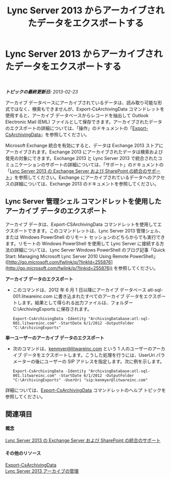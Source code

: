 ﻿---
title: Lync Server 2013 からアーカイブされたデータをエクスポートする
TOCTitle: Lync Server 2013 からアーカイブされたデータをエクスポートする
ms:assetid: 09450d54-769b-4741-924b-e390664d506f
ms:mtpsurl: https://technet.microsoft.com/ja-jp/library/JJ204657(v=OCS.15)
ms:contentKeyID: 48271190
ms.date: 05/19/2016
mtps_version: v=OCS.15
ms.translationtype: HT
---

# Lync Server 2013 からアーカイブされたデータをエクスポートする

 

_**トピックの最終更新日:** 2013-02-23_

アーカイブ データベースにアーカイブされているデータは、読み取り可能な形式ではなく、検索もできませんが、Export-CsArchivingData コマンドレットを使用すると、アーカイブ データベースからレコードを抽出して Outlook Electronic Mail (EML) ファイルとして保存できます。アーカイブされたデータのエクスポートの詳細については、「操作」のドキュメントの「[Export-CsArchivingData](export-csarchivingdata.md)」を参照してください。

Microsoft Exchange 統合を有効にすると、データは Exchange 2013 ストアにアーカイブされます。Exchange 2013 にアーカイブされたデータは検索および発見の対象にできます。Exchange 2013 と Lync Server 2013 で統合されたコミュニケーションのサポートの詳細については、「サポート」のドキュメントの「[Lync Server 2013 の Exchange Server および SharePoint の統合のサポート](lync-server-2013-exchange-and-sharepoint-integration-support.md)」を参照してください。Exchange にアーカイブされているデータへのアクセスの詳細については、Exchange 2013 のドキュメントを参照してください。

## Lync Server 管理シェル コマンドレットを使用したアーカイブ データのエクスポート

アーカイブ データは、Export-CSArchivingData コマンドレットを使用してエクスポートできます。このコマンドレットは、Lync Server 2013 管理シェル、または Windows PowerShell のリモート セッションのどちらからでも実行できます。リモートの Windows PowerShell を使用して Lync Server に接続する方法の詳細については、Lync Server Windows PowerShell のブログ記事「Quick Start: Managing Microsoft Lync Server 2010 Using Remote PowerShell」 ([http://go.microsoft.com/fwlink/p/?linkId=255876](http://go.microsoft.com/fwlink/p/?linkid=255876)) を参照してください。

**アーカイブ データのエクスポート**

  - このコマンドは、2012 年 6 月 1 日以降にアーカイブ データベース atl-sql-001.litwareinc.com に書き込まれたすべてのアーカイブ データをエクスポートします。結果として得られる出力ファイルは、フォルダー C:\\ArchivingExports に保存されます。
    
        Export-CsArchivingData -Identity "ArchivingDatabase:atl-sql-001.litwareinc.com" -StartDate 6/1/2012 -OutputFolder "C:\ArchivingExports"

**単一ユーザーのアーカイブ データのエクスポート**

  - 次のコマンドは、kenmyer@litwareinc.com という 1 人のユーザーのアーカイブ データをエクスポートします。こうした処理を行うには、UserUri パラメーターの後にユーザーの SIP アドレスを指定します。次に例を示します。
    
        Export-CsArchivingData -Identity "ArchivingDatabase:atl-sql-001.litwareinc.com" -StartDate 6/1/2012 -OutputFolder "C:\ArchivingExports" -UserUri "sip:kenmyer@litwareinc.com"

詳細については、[Export-CsArchivingData](export-csarchivingdata.md) コマンドレットのヘルプ トピックを参照してください。

## 関連項目

#### 概念

[Lync Server 2013 の Exchange Server および SharePoint の統合のサポート](lync-server-2013-exchange-and-sharepoint-integration-support.md)  

#### その他のリソース

[Export-CsArchivingData](export-csarchivingdata.md)  
[Lync Server 2013 アーカイブの管理](lync-server-2013-managing-archiving.md)


